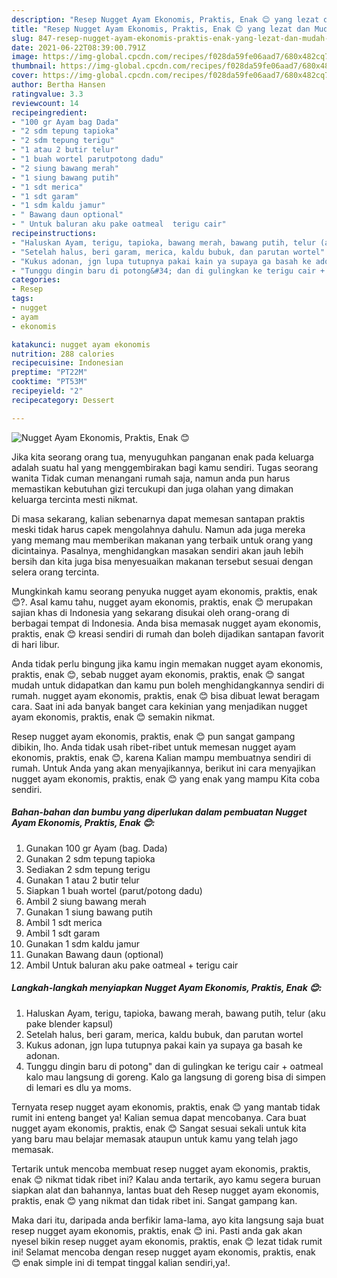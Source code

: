 ```yaml
---
description: "Resep Nugget Ayam Ekonomis, Praktis, Enak 😊 yang lezat dan Mudah Dibuat"
title: "Resep Nugget Ayam Ekonomis, Praktis, Enak 😊 yang lezat dan Mudah Dibuat"
slug: 847-resep-nugget-ayam-ekonomis-praktis-enak-yang-lezat-dan-mudah-dibuat
date: 2021-06-22T08:39:00.791Z
image: https://img-global.cpcdn.com/recipes/f028da59fe06aad7/680x482cq70/nugget-ayam-ekonomis-praktis-enak-😊-foto-resep-utama.jpg
thumbnail: https://img-global.cpcdn.com/recipes/f028da59fe06aad7/680x482cq70/nugget-ayam-ekonomis-praktis-enak-😊-foto-resep-utama.jpg
cover: https://img-global.cpcdn.com/recipes/f028da59fe06aad7/680x482cq70/nugget-ayam-ekonomis-praktis-enak-😊-foto-resep-utama.jpg
author: Bertha Hansen
ratingvalue: 3.3
reviewcount: 14
recipeingredient:
- "100 gr Ayam bag Dada"
- "2 sdm tepung tapioka"
- "2 sdm tepung terigu"
- "1 atau 2 butir telur"
- "1 buah wortel parutpotong dadu"
- "2 siung bawang merah"
- "1 siung bawang putih"
- "1 sdt merica"
- "1 sdt garam"
- "1 sdm kaldu jamur"
- " Bawang daun optional"
- " Untuk baluran aku pake oatmeal  terigu cair"
recipeinstructions:
- "Haluskan Ayam, terigu, tapioka, bawang merah, bawang putih, telur (aku pake blender kapsul)"
- "Setelah halus, beri garam, merica, kaldu bubuk, dan parutan wortel"
- "Kukus adonan, jgn lupa tutupnya pakai kain ya supaya ga basah ke adonan."
- "Tunggu dingin baru di potong&#34; dan di gulingkan ke terigu cair + oatmeal kalo mau langsung di goreng. Kalo ga langsung di goreng bisa di simpen di lemari es dlu ya moms."
categories:
- Resep
tags:
- nugget
- ayam
- ekonomis

katakunci: nugget ayam ekonomis 
nutrition: 288 calories
recipecuisine: Indonesian
preptime: "PT22M"
cooktime: "PT53M"
recipeyield: "2"
recipecategory: Dessert

---
```



![Nugget Ayam Ekonomis, Praktis, Enak 😊](https://img-global.cpcdn.com/recipes/f028da59fe06aad7/680x482cq70/nugget-ayam-ekonomis-praktis-enak-😊-foto-resep-utama.jpg)

Jika kita seorang orang tua, menyuguhkan panganan enak pada keluarga adalah suatu hal yang menggembirakan bagi kamu sendiri. Tugas seorang  wanita Tidak cuman menangani rumah saja, namun anda pun harus memastikan kebutuhan gizi tercukupi dan juga olahan yang dimakan keluarga tercinta mesti nikmat.

Di masa  sekarang, kalian sebenarnya dapat memesan santapan praktis meski tidak harus capek mengolahnya dahulu. Namun ada juga mereka yang memang mau memberikan makanan yang terbaik untuk orang yang dicintainya. Pasalnya, menghidangkan masakan sendiri akan jauh lebih bersih dan kita juga bisa menyesuaikan makanan tersebut sesuai dengan selera orang tercinta. 



Mungkinkah kamu seorang penyuka nugget ayam ekonomis, praktis, enak 😊?. Asal kamu tahu, nugget ayam ekonomis, praktis, enak 😊 merupakan sajian khas di Indonesia yang sekarang disukai oleh orang-orang di berbagai tempat di Indonesia. Anda bisa memasak nugget ayam ekonomis, praktis, enak 😊 kreasi sendiri di rumah dan boleh dijadikan santapan favorit di hari libur.

Anda tidak perlu bingung jika kamu ingin memakan nugget ayam ekonomis, praktis, enak 😊, sebab nugget ayam ekonomis, praktis, enak 😊 sangat mudah untuk didapatkan dan kamu pun boleh menghidangkannya sendiri di rumah. nugget ayam ekonomis, praktis, enak 😊 bisa dibuat lewat beragam cara. Saat ini ada banyak banget cara kekinian yang menjadikan nugget ayam ekonomis, praktis, enak 😊 semakin nikmat.

Resep nugget ayam ekonomis, praktis, enak 😊 pun sangat gampang dibikin, lho. Anda tidak usah ribet-ribet untuk memesan nugget ayam ekonomis, praktis, enak 😊, karena Kalian mampu membuatnya sendiri di rumah. Untuk Anda yang akan menyajikannya, berikut ini cara menyajikan nugget ayam ekonomis, praktis, enak 😊 yang enak yang mampu Kita coba sendiri.

<!--inarticleads1-->

##### Bahan-bahan dan bumbu yang diperlukan dalam pembuatan Nugget Ayam Ekonomis, Praktis, Enak 😊:

1. Gunakan 100 gr Ayam (bag. Dada)
1. Gunakan 2 sdm tepung tapioka
1. Sediakan 2 sdm tepung terigu
1. Gunakan 1 atau 2 butir telur
1. Siapkan 1 buah wortel (parut/potong dadu)
1. Ambil 2 siung bawang merah
1. Gunakan 1 siung bawang putih
1. Ambil 1 sdt merica
1. Ambil 1 sdt garam
1. Gunakan 1 sdm kaldu jamur
1. Gunakan  Bawang daun (optional)
1. Ambil  Untuk baluran aku pake oatmeal + terigu cair




<!--inarticleads2-->

##### Langkah-langkah menyiapkan Nugget Ayam Ekonomis, Praktis, Enak 😊:

1. Haluskan Ayam, terigu, tapioka, bawang merah, bawang putih, telur (aku pake blender kapsul)
1. Setelah halus, beri garam, merica, kaldu bubuk, dan parutan wortel
1. Kukus adonan, jgn lupa tutupnya pakai kain ya supaya ga basah ke adonan.
1. Tunggu dingin baru di potong&#34; dan di gulingkan ke terigu cair + oatmeal kalo mau langsung di goreng. Kalo ga langsung di goreng bisa di simpen di lemari es dlu ya moms.




Ternyata resep nugget ayam ekonomis, praktis, enak 😊 yang mantab tidak rumit ini enteng banget ya! Kalian semua dapat mencobanya. Cara buat nugget ayam ekonomis, praktis, enak 😊 Sangat sesuai sekali untuk kita yang baru mau belajar memasak ataupun untuk kamu yang telah jago memasak.

Tertarik untuk mencoba membuat resep nugget ayam ekonomis, praktis, enak 😊 nikmat tidak ribet ini? Kalau anda tertarik, ayo kamu segera buruan siapkan alat dan bahannya, lantas buat deh Resep nugget ayam ekonomis, praktis, enak 😊 yang nikmat dan tidak ribet ini. Sangat gampang kan. 

Maka dari itu, daripada anda berfikir lama-lama, ayo kita langsung saja buat resep nugget ayam ekonomis, praktis, enak 😊 ini. Pasti anda gak akan nyesel bikin resep nugget ayam ekonomis, praktis, enak 😊 lezat tidak rumit ini! Selamat mencoba dengan resep nugget ayam ekonomis, praktis, enak 😊 enak simple ini di tempat tinggal kalian sendiri,ya!.

